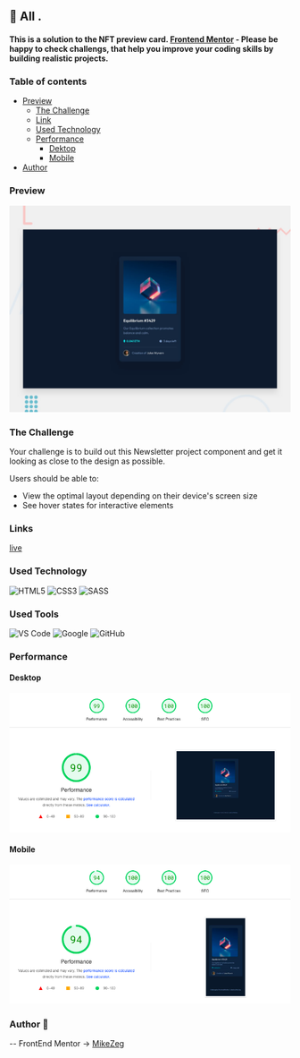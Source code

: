 ## 👋 All .
#### This is a solution to the NFT preview card. [Frontend Mentor](https://www.frontendmentor.io) - Please be happy to check challengs, that help you improve your coding skills by building realistic projects. 

### Table of contents

- [Preview](#overview)
    - [The Challenge](#The-challenge)
    - [Link](#Links)
    - [Used Technology](#Used-Technology)
    - [Performance](##Performance)
        - [Dektop](###Desktop)
        - [Mobile](###Mobile)
- [Author](#Author)

### Preview

![Preview](./design/desktop-preview.jpg)

### The Challenge

Your challenge is to build out this Newsletter project component and get it looking as close to the design as possible.

Users should be able to:

- View the optimal layout depending on their device's screen size
- See hover states for interactive elements

### Links

[live](https://mikezeg.github.io/FrontEndMentor.io/nft-preview-card-component-main/)

### Used Technology

![HTML5](https://img.shields.io/badge/html5-%23E34F26.svg?style=for-the-badge&logo=html5&logoColor=white) ![CSS3](https://img.shields.io/badge/css3-%231572B6.svg?style=for-the-badge&logo=css3&logoColor=white)
![SASS](https://img.shields.io/badge/SASS-hotpink.svg?style=for-the-badge&logo=SASS&logoColor=white)

### Used Tools
![VS Code](https://img.shields.io/badge/VS%20Code-0078d7.svg?style=for-the-badge&logo=visual-studio-code&logoColor=white) ![Google](https://img.shields.io/badge/google-DA4437?style=for-the-badge&logo=google&logoColor=white) ![GitHub](https://img.shields.io/badge/github-%23121011.svg?style=for-the-badge&logo=github&logoColor=white)

### Performance

  #### Desktop
![deskopt-performance](./design/Screenshot%202024-01-09%20at%2018.37.19.png)

  #### Mobile
![mobile-performance](./design/Screenshot%202024-01-09%20at%2018.37.07.png)

### Author 🚀
 -- FrontEnd Mentor -> [MikeZeg](https://www.frontendmentor.io/profile/MikeZeg)